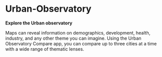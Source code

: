 # Urban-Observatory
**Explore the Urban observatory**

Maps can reveal information on demographics, development, health, industry, and any other theme you can imagine. Using the Urban Observatory Compare app, you can compare up to three cities at a time with a wide range of thematic lenses.



